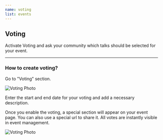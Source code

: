 ```yaml
---
name: voting
list: events
---
```

<section>

## Voting

Activate Voting and ask your community which talks should be selected for your event.

---

### How to create voting?

Go to "Voting" section.

![Voting Photo](/images/voting-new.svg)

Enter the start and end date for your voting and add a necessary description.

Once you enable the voting, a special section will appear on your event page. You can also use a special url to share it. All votes are instantly visible in event management.

![Voting Photo](/images/vote.svg)
</section>
